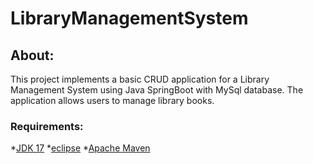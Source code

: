 # LibraryManagementSystem
## About:
This project implements a basic CRUD application for a Library Management System using Java SpringBoot with MySql database. The application allows users to manage library books.

### Requirements:
*[JDK 17](https://www.eclipse.org/downloads/)
*[eclipse](https://www.eclipse.org/downloads/)
*[Apache Maven](https://maven.apache.org/install.html)
